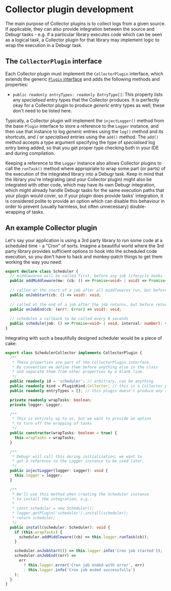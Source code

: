 # Collector plugin development

The main purpose of Collector plugins is to collect logs from a given
source. If applicable, they can also provide integration between the source
and Debugr tasks - e.g. if a particular library executes code which can be
seen as a logical task, a Collector plugin for that library may implement
logic to wrap the execution in a Debugr task.

## The `CollectorPlugin` interface

Each Collector plugin must implement the `CollectorPlugin` interface, which
extends the generic [`Plugin` interface] and adds the following methods and properties:

 - `public readonly entryTypes: readonly EntryType[]`: This property lists any _specialised_
   entry types that the Collector produces. It is perfectly okay for a Collector plugin to produce
   _generic_ entry types as well; these don't need to be listed here.

Typically, a Collector plugin will implement the `injectLogger()` method from the base `Plugin`
interface to store a reference to the `Logger` instance, and then use that instance to log _generic_
entries using the `log()` method and its shortcuts, and / or _specialised_ entries using the `add()` method.
The `add()` method accepts a type argument specifying the type of _specialised_ log entry being added,
so that you get proper type checking both in your IDE and during compilation.

Keeping a reference to the `Logger` instance also allows Collector plugins to call the `runTask()` method
where appropriate to wrap some part (or parts) of the execution of the integrated library into a Debugr task.
Keep in mind that the library you're integrating (and your Collector plugin) might also be integrated with
other code, which may have its own Debugr integration, which might already handle Debugr tasks for the same
execution paths that your plugin would cover, so if your plugin does provide tasks' integration, it is
considered polite to provide an option which can disable this behaviour in order to prevent (usually harmless,
but often unnecessary) double-wrapping of tasks.

## An example Collector plugin

Let's say your application is using a 3rd party library to run some code at a scheduled time - a "Cron"
of sorts. Imagine a beautiful world where the 3rd party library provides sufficient options to hook into
the scheduled code execution, so you don't have to hack and monkey-patch things to get them working
the way you need:

```typescript
export declare class Scheduler {
  // middlewares will be called first, before any job lifecycle hooks
  public addMiddleware(mw: (cb: () => Promise<void> | void) => Promise<void> | void): void;
  
  // called at the start of a job after all middlewares run, but before the job itself runs
  public onJobStart(cb: () => void): void;
  
  // called at the end of a job after the job returns, but before returning to middlewares
  public onJobEnd(cb: (err?: Error) => void): void;
  
  // schedules a callback to be called every N seconds
  public schedule(job: () => Promise<void> | void, interval: number): void;
}
```

Integrating with such a beautifully designed scheduler would be a piece of cake:

```typescript
export class SchedulerCollector implements CollectorPlugin {
  /**
   * These properties are part of the CollectorPlugin interface.
   * By convention we define them before anything else in the class
   * and separate them from other properties by a blank line.
   */
  public readonly id = 'scheduler'; // arbitrary, can be anything
  public readonly kind = PluginKind.Collector; // this is a Collector plugin after all
  public readonly entryTypes = []; // this plugin doesn't produce any specialised entries, only generic

  private readonly wrapTasks: boolean;
  private logger: Logger;

  /**
   * This is entirely up to us, but we want to provide an option
   * to turn off the wrapping of tasks
   */
  public constructor(wrapTasks: boolean = true) {
    this.wrapTasks = wrapTasks;
  }

  /**
   * Debugr will call this during initialisation; we want to
   * get a reference to the Logger instance to be used later.
   */
  public injectLogger(logger: Logger): void {
    this.logger = logger;
  }

  /**
   * We'll use this method when creating the Scheduler instance
   * to install the integration, e.g.:
   * 
   * const scheduler = new Scheduler();
   * logger.getPlugin('scheduler').install(scheduler);
   * return scheduler;
   */
  public install(scheduler: Scheduler): void {
    if (this.wrapTasks) {
      scheduler.addMiddleware((cb) => this.logger.runTask(cb));
    }

    scheduler.onJobStart(() => this.logger.info('Cron job started'));
    scheduler.onJobEnd((err) =>
      err
        ? this.logger.error('Cron job ended with error', err)
        : this.logger.info('Cron job ended successfully')
    );
  }
}
```


[`Plugin` interface]: ./general.md#plugin-types
